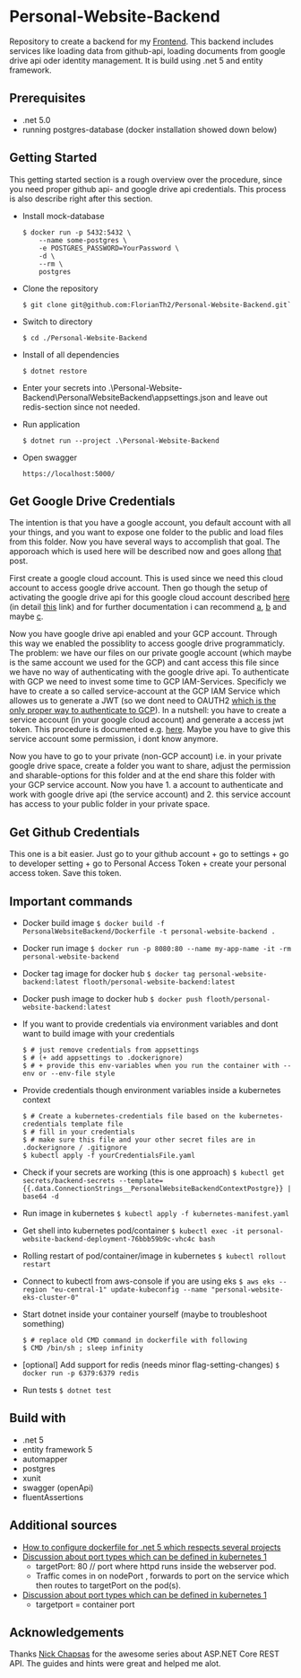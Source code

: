 # Personal-Website-Backend

Repository to create a backend for my [Frontend](https://github.com/FlorianTh2/Personal-Website). This backend includes services like loading data from github-api, loading documents from google drive api oder identity management. It is build using .net 5 and entity framework.

## Prerequisites
 - .net 5.0
 - running postgres-database (docker installation showed down below)

## Getting Started
This getting started section is a rough overview over the procedure, since you need proper github api- and google drive api credentials. This process is also describe right after this section.

 - Install mock-database
    ```
    $ docker run -p 5432:5432 \
        --name some-postgres \
        -e POSTGRES_PASSWORD=YourPassword \
        -d \
        --rm \
        postgres
    ```

 - Clone the repository

    ```
    $ git clone git@github.com:FlorianTh2/Personal-Website-Backend.git`
    ```

 - Switch to directory
 
    ```
    $ cd ./Personal-Website-Backend
    ```

 - Install of all dependencies
 
    ```
    $ dotnet restore
    ```
 
 - Enter your secrets into .\Personal-Website-Backend\PersonalWebsiteBackend\appsettings.json and leave out redis-section since not needed.

 - Run application

    ```
    $ dotnet run --project .\Personal-Website-Backend
     ```

 - Open swagger
 
    ```
    https://localhost:5000/
    ``` 

## Get Google Drive Credentials
The intention is that you have a google account, you default account with all your things, and you want to expose one folder to the public and load files from this folder. Now you have several ways to accomplish that goal. The apporoach which is used here will be described now and goes allong [that](https://stackoverflow.com/questions/23555040/access-google-drive-without-oauth2) post.

First create a google cloud account. This is used since we need this cloud account to access google drive account. Then go though the setup of activating the google drive api for this google cloud account described [here](https://developers.google.com/drive/api/v3/about-sdk) (in detail [this](https://developers.google.com/drive/api/v3/enable-drive-api) link) and for further documentation i can recommend [a](https://developers.google.com/drive/api/v3/quickstart/dotnet), [b](https://developers.google.com/drive/api/v3/quickstart/dotnet) and maybe [c](https://googleapis.dev/dotnet/Google.Apis.Drive.v3/latest/api/Google.Apis.Drive.v3.html).

Now you have google drive api enabled and your GCP account. Through this way we enabled the possiblity to access google drive programmaticly. The problem: we have our files on our private google account (which maybe is the same account we used for the GCP) and cant access this file since we have no way of authenticating with the google drive api. To authenticate with GCP we need to invest some time to GCP IAM-Services. Specificly we have to create a so called service-account at the GCP IAM Service which allowes us to generate a JWT (so we dont need to OAUTH2 [which is the only proper way to authenticate to GCP](https://developers.google.com/drive/api/v3/about-auth)). In a nutshell: you have to create a service account (in your google cloud account) and generate a access jwt token. This procedure is documented e.g. [here](https://cloud.google.com/iam/docs/service-accounts). Maybe you have to give this service account some permission, i dont know anymore.

Now you have to go to your private (non-GCP account) i.e. in your private google drive space, create a folder you want to share, adjust the permission and sharable-options for this folder and at the end share this folder with your GCP service account. Now you have 1. a account to authenticate and work with google drive api (the service account) and 2. this service account has access to your public folder in your private space.

## Get Github Credentials
This one is a bit easier. Just go to your github account + go to settings + go to developer setting + go to Personal Access Token + create your personal access token. Save this token.

## Important commands
 - Docker build image
 `$ docker build -f PersonalWebsiteBackend/Dockerfile -t personal-website-backend .`

 - Docker run image
 `$ docker run -p 8080:80 --name my-app-name -it -rm personal-website-backend`

 - Docker tag image for docker hub
 `$ docker tag personal-website-backend:latest flooth/personal-website-backend:latest`

 - Docker push image to docker hub
 `$ docker push flooth/personal-website-backend:latest`

 - If you want to provide credentials via environment variables and dont want to build image with your credentials
    ```
    $ # just remove credentials from appsettings
    $ # (+ add appsettings to .dockerignore)
    $ # + provide this env-variables when you run the container with --env or --env-file style
    ```

 - Provide credentials though environment variables inside a kubernetes context
     ```
    $ # Create a kubernetes-credentials file based on the kubernetes-credentials template file
    $ # fill in your credentials
    $ # make sure this file and your other secret files are in .dockerignore / .gitignore
    $ kubectl apply -f yourCredentialsFile.yaml
    ```

 - Check if your secrets are working (this is one approach)
 `$ kubectl get secrets/backend-secrets --template={{.data.ConnectionStrings__PersonalWebsiteBackendContextPostgre}} | base64 -d`

 - Run image in kubernetes
 `$ kubectl apply -f kubernetes-manifest.yaml`

 - Get shell into kubernetes pod/container
 `$ kubectl exec -it personal-website-backend-deployment-76bbb59b9c-vhc4c bash`

 - Rolling restart of pod/container/image in kubernetes
 `$ kubectl rollout restart`

 - Connect to kubectl from aws-console if you are using eks
 `$ aws eks --region "eu-central-1" update-kubeconfig --name "personal-website-eks-cluster-0"`

 - Start dotnet inside your container yourself (maybe to troubleshoot something)
    ```
    $ # replace old CMD command in dockerfile with following
    $ CMD /bin/sh ; sleep infinity
    ```
 
 - [optional] Add support for redis (needs minor flag-setting-changes)
 `$ docker run -p 6379:6379 redis`

 - Run tests
 `$ dotnet test`

## Build with
 - .net 5
 - entity framework 5
 - automapper
 - postgres
 - xunit
 - swagger (openApi)
 - fluentAssertions

## Additional sources
- [How to configure dockerfile for .net 5 which respects several projects](https://stackoverflow.com/a/57440303)
- [Discussion about port types which can be defined in kubernetes 1](https://stackoverflow.com/questions/49981601/difference-between-targetport-and-port-in-kubernetes-service-definition)
  - targetPort: 80  // port where httpd runs inside the webserver pod.
  - Traffic comes in on nodePort , forwards to port on the service which then routes to targetPort on the pod(s).
- [Discussion about port types which can be defined in kubernetes 1](https://community.kodekloud.com/t/targetport-vs-containerport/9292/3)
  - targetport = container port

## Acknowledgements
Thanks [Nick Chapsas](https://www.youtube.com/user/ElfocrashDev) for the awesome series about ASP.NET Core REST API. The guides and hints were great and helped me alot.
